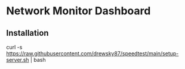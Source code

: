 # Network Monitor Dashboard

## Installation
curl -s https://raw.githubusercontent.com/drewsky87/speedtest/main/setup-server.sh | bash

